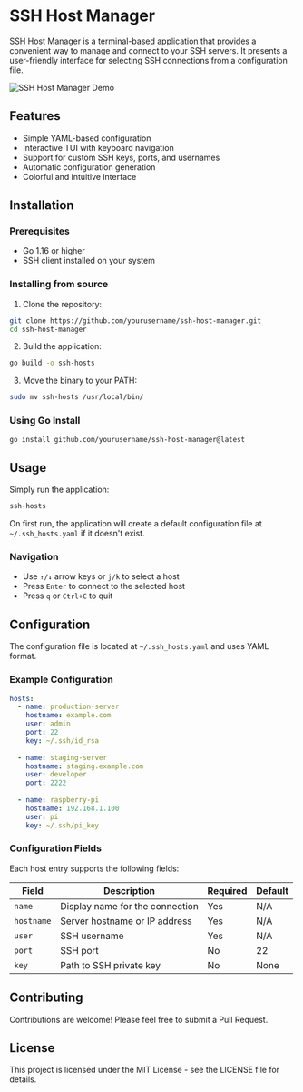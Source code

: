 # SSH Host Manager

SSH Host Manager is a terminal-based application that provides a convenient way to manage and connect to your SSH servers. It presents a user-friendly interface for selecting SSH connections from a configuration file.

![SSH Host Manager Demo](https://github.com/yourusername/ssh-host-manager/raw/main/demo.gif)

## Features

- Simple YAML-based configuration
- Interactive TUI with keyboard navigation
- Support for custom SSH keys, ports, and usernames
- Automatic configuration generation
- Colorful and intuitive interface

## Installation

### Prerequisites

- Go 1.16 or higher
- SSH client installed on your system

### Installing from source

1. Clone the repository:
```bash
git clone https://github.com/yourusername/ssh-host-manager.git
cd ssh-host-manager
```

2. Build the application:
```bash
go build -o ssh-hosts
```

3. Move the binary to your PATH:
```bash
sudo mv ssh-hosts /usr/local/bin/
```

### Using Go Install

```bash
go install github.com/yourusername/ssh-host-manager@latest
```

## Usage

Simply run the application:

```bash
ssh-hosts
```

On first run, the application will create a default configuration file at `~/.ssh_hosts.yaml` if it doesn't exist.

### Navigation

- Use `↑/↓` arrow keys or `j/k` to select a host
- Press `Enter` to connect to the selected host
- Press `q` or `Ctrl+C` to quit

## Configuration

The configuration file is located at `~/.ssh_hosts.yaml` and uses YAML format.

### Example Configuration

```yaml
hosts:
  - name: production-server
    hostname: example.com
    user: admin
    port: 22
    key: ~/.ssh/id_rsa
    
  - name: staging-server
    hostname: staging.example.com
    user: developer
    port: 2222
    
  - name: raspberry-pi
    hostname: 192.168.1.100
    user: pi
    key: ~/.ssh/pi_key
```

### Configuration Fields

Each host entry supports the following fields:

| Field     | Description                           | Required | Default    |
|-----------|---------------------------------------|----------|------------|
| `name`    | Display name for the connection       | Yes      | N/A        |
| `hostname`| Server hostname or IP address         | Yes      | N/A        |
| `user`    | SSH username                          | Yes      | N/A        |
| `port`    | SSH port                              | No       | 22         |
| `key`     | Path to SSH private key               | No       | None       |

## Contributing

Contributions are welcome! Please feel free to submit a Pull Request.

## License

This project is licensed under the MIT License - see the LICENSE file for details.

